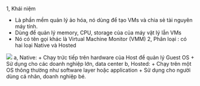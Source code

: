 1, Khái niệm
  - Là phần mềm quản lý ảo hóa, nó dùng để tạo VMs và chia sẻ tài nguyên máy tính.
  - Dùng để quản lý memory, CPU, storage của của máy vật lý lẫn VMs
  - Nó có tên gọi khác là Virtual Machine Monitor (VMM)
2, Phân loại : có hai loại Native và Hosted
<img src="https://thegioimaychu.vn/blog/wp-content/uploads/2018/10/400px-Hyperviseur.png">
a, Native:
  + Chạy trức tiếp trên hardware của Host để quản lý Guest OS
  + Sử dụng cho các doanh nghiệp lớn, data center
b, Hosted:
  + Chạy trên một OS thông thường như software layer hoặc application
  + Sử dụng cho người dùng cá nhân, doanh nghiệp bé.
